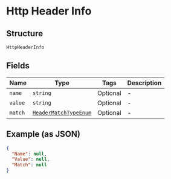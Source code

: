 
# Http Header Info

## Structure

`HttpHeaderInfo`

## Fields

| Name | Type | Tags | Description |
|  --- | --- | --- | --- |
| `name` | `string` | Optional | - |
| `value` | `string` | Optional | - |
| `match` | [`HeaderMatchTypeEnum`](../../doc/models/header-match-type-enum.md) | Optional | - |

## Example (as JSON)

```json
{
  "Name": null,
  "Value": null,
  "Match": null
}
```

